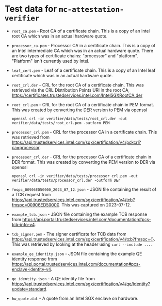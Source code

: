 # Test data for `mc-attestation-verifier`

* `root_ca.pem` - Root CA of a certificate chain. This is a copy of an Intel
  root CA which was in an actual hardware quote.
* `processor_ca.pem` - Processor CA in a certificate chain. This is a copy
  of an Intel intermediate CA which was in an actual hardware quote. There are
  two types of certificate chains: "processor" and "platform". "Platform" isn't
  currently used by Intel.
* `leaf_cert.pem` - Leaf of a certificate chain. This is a copy of an Intel
  leaf certificate which was in an actual hardware quote.
* `root_crl.der` - CRL for the root CA of a certificate chain. This was
  retrieved via the CRL Distribution Points URI in the root CA,
  <https://certificates.trustedservices.intel.com/IntelSGXRootCA.der>
* `root_crl.pem` - CRL for the root CA of a certificate chain in PEM format. This was created by
  converting the DER version to PEM via openssl

  ```console
  openssl crl -in verifier/data/tests/root_crl.der -out verifier/data/tests/root_crl.pem -outform PEM
  ```

* `processor_crl.pem` - CRL for the processor CA in a certificate chain. This
  was retrieved from
  <https://api.trustedservices.intel.com/sgx/certification/v4/pckcrl?ca=processor>.
* `processor_crl.der` - CRL for the processor CA of a certificate chain in DER format. This was created by
  converting the PEM version to DER via openssl

  ```console
  openssl crl -in verifier/data/tests/processor_crl.pem -out verifier/data/tests/processor_crl.der -outform DEr
  ```

* `fmspc_00906ED50000_2023_07_12.json` - JSON file containing the result of a
  TCB request from
  <https://api.trustedservices.intel.com/sgx/certification/v4/tcb?fmspc=00906ED50000>.
  This was captured on 2023-07-12.
* `example_tcb.json` - JSON file containing the example TCB response from
  <https://api.portal.trustedservices.intel.com/documentation#pcs-tcb-info-v4>.
* `tcb_signer.pem` - The signer certificate for TCB data from
  <https://api.trustedservices.intel.com/sgx/certification/v4/tcb?fmspc={}>.
  This was retrieved by looking at the header using `curl --include ...`.
* `example_qe_identity.json` - JSON file containing the example QE identity response from
  <https://api.portal.trustedservices.intel.com/documentation#pcs-enclave-identity-v4>.
* `qe_identity.json` - A QE identity file from
  <https://api.trustedservices.intel.com/sgx/certification/v4/qe/identity?update=standard>.
* `hw_quote.dat` - A quote from an Intel SGX enclave on hardware.
